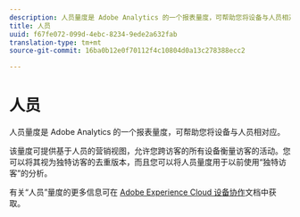 ```yaml
---
description: 人员量度是 Adobe Analytics 的一个报表量度，可帮助您将设备与人员相对应。
title: 人员
uuid: f67fe072-099d-4ebc-8234-9ede2a632fab
translation-type: tm+mt
source-git-commit: 16ba0b12e0f70112f4c10804d0a13c278388ecc2

---
```



# 人员

人员量度是 Adobe Analytics 的一个报表量度，可帮助您将设备与人员相对应。

该量度可提供基于人员的营销视图，允许您跨访客的所有设备衡量访客的活动。您可以将其视为独特访客的去重版本，而且您可以将人员量度用于以前使用“独特访客”的分析。

有关“人员”量度的更多信息可在 [Adobe Experience Cloud 设备协作](https://marketing.adobe.com/resources/help/en_US/mcdc/mcdc-people.html)文档中获取。
